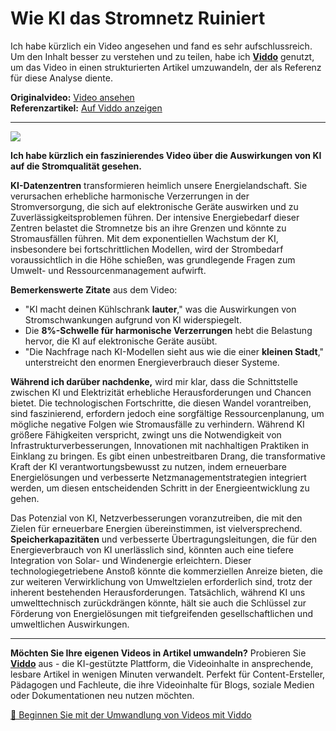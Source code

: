 # Wie KI das Stromnetz Ruiniert

Ich habe kürzlich ein Video angesehen und fand es sehr aufschlussreich. Um den Inhalt besser zu verstehen und zu teilen, habe ich **[Viddo](https://viddo.pro/)** genutzt, um das Video in einen strukturierten Artikel umzuwandeln, der als Referenz für diese Analyse diente.

**Originalvideo:** [Video ansehen](https://www.youtube.com/watch?v=3__HO-akNC8)  
**Referenzartikel:** [Auf Viddo anzeigen](https://viddo.pro/zh/video-result/6e474ac9-ec65-4715-ac7d-a261ee23f318)

---

![](https://www.youtube.com/embed/3__HO-akNC8)

**Ich habe kürzlich ein faszinierendes Video über die Auswirkungen von KI auf die Stromqualität gesehen.**

**KI-Datenzentren** transformieren heimlich unsere Energielandschaft. Sie verursachen erhebliche harmonische Verzerrungen in der Stromversorgung, die sich auf elektronische Geräte auswirken und zu Zuverlässigkeitsproblemen führen. Der intensive Energiebedarf dieser Zentren belastet die Stromnetze bis an ihre Grenzen und könnte zu Stromausfällen führen. Mit dem exponentiellen Wachstum der KI, insbesondere bei fortschrittlichen Modellen, wird der Strombedarf voraussichtlich in die Höhe schießen, was grundlegende Fragen zum Umwelt- und Ressourcenmanagement aufwirft.

**Bemerkenswerte Zitate** aus dem Video:
- "KI macht deinen Kühlschrank **lauter**," was die Auswirkungen von Stromschwankungen aufgrund von KI widerspiegelt.
- Die **8%-Schwelle für harmonische Verzerrungen** hebt die Belastung hervor, die KI auf elektronische Geräte ausübt.
- "Die Nachfrage nach KI-Modellen sieht aus wie die einer **kleinen Stadt**," unterstreicht den enormen Energieverbrauch dieser Systeme.

**Während ich darüber nachdenke,** wird mir klar, dass die Schnittstelle zwischen KI und Elektrizität erhebliche Herausforderungen und Chancen bietet. Die technologischen Fortschritte, die diesen Wandel vorantreiben, sind faszinierend, erfordern jedoch eine sorgfältige Ressourcenplanung, um mögliche negative Folgen wie Stromausfälle zu verhindern. Während KI größere Fähigkeiten verspricht, zwingt uns die Notwendigkeit von Infrastrukturverbesserungen, Innovationen mit nachhaltigen Praktiken in Einklang zu bringen. Es gibt einen unbestreitbaren Drang, die transformative Kraft der KI verantwortungsbewusst zu nutzen, indem erneuerbare Energielösungen und verbesserte Netzmanagementstrategien integriert werden, um diesen entscheidenden Schritt in der Energieentwicklung zu gehen.

Das Potenzial von KI, Netzverbesserungen voranzutreiben, die mit den Zielen für erneuerbare Energien übereinstimmen, ist vielversprechend. **Speicherkapazitäten** und verbesserte Übertragungsleitungen, die für den Energieverbrauch von KI unerlässlich sind, könnten auch eine tiefere Integration von Solar- und Windenergie erleichtern. Dieser technologiegetriebene Anstoß könnte die kommerziellen Anreize bieten, die zur weiteren Verwirklichung von Umweltzielen erforderlich sind, trotz der inherent bestehenden Herausforderungen. Tatsächlich, während KI uns umwelttechnisch zurückdrängen könnte, hält sie auch die Schlüssel zur Förderung von Energielösungen mit tiefgreifenden gesellschaftlichen und umweltlichen Auswirkungen.

---

**Möchten Sie Ihre eigenen Videos in Artikel umwandeln?** Probieren Sie **[Viddo](https://viddo.pro/)** aus - die KI-gestützte Plattform, die Videoinhalte in ansprechende, lesbare Artikel in wenigen Minuten verwandelt. Perfekt für Content-Ersteller, Pädagogen und Fachleute, die ihre Videoinhalte für Blogs, soziale Medien oder Dokumentationen neu nutzen möchten.

[🚀 Beginnen Sie mit der Umwandlung von Videos mit Viddo](https://viddo.pro/)